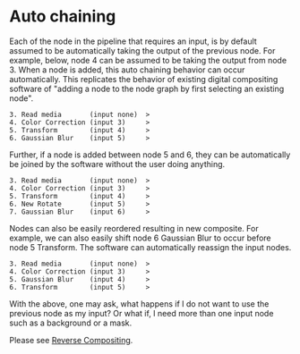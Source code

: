  # Auto chaining
  
 Each of the node in the pipeline that requires an input, is by default assumed to be automatically taking the output of the previous node. For example, below, node 4 can be assumed to be taking the output from node 3. When a node is added, this auto chaining behavior can occur automatically. This replicates the behavior of existing digital compositing software of "adding a node to the node graph by first selecting an existing node".
  
    3. Read media       (input none)  >
    4. Color Correction (input 3)     >
    5. Transform        (input 4)     >
    6. Gaussian Blur    (input 5)     >
  
 Further, if a node is added between node 5 and 6, they can be automatically be joined by the software without the user doing anything.
  
    3. Read media       (input none)  >
    4. Color Correction (input 3)     >
    5. Transform        (input 4)     >
    6. New Rotate       (input 5)     >
    7. Gaussian Blur    (input 6)     >
  
  Nodes can also be easily reordered resulting in new composite. For example, we can also easily shift node 6 Gaussian Blur to occur before node 5 Transform. The software can automatically reassign the input nodes.

    3. Read media       (input none)  >
    4. Color Correction (input 3)     >
    5. Gaussian Blur    (input 4)     >
    6. Transform        (input 5)     >

  With the above, one may ask, what happens if I do not want to use the previous node as my input? Or what if, I need more than one input node such as a background or a mask. 

  Please see [Reverse Compositing](ReverseCompositing.md).
   
